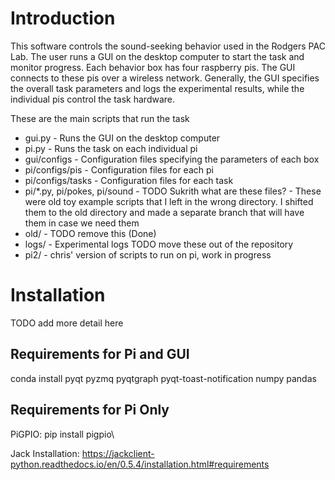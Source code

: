 # Introduction
This software controls the sound-seeking behavior used in the Rodgers PAC Lab. The user runs a GUI on the desktop computer to start the task and monitor progress. Each behavior box has four raspberry pis. The GUI connects to these pis over a wireless network. Generally, the GUI specifies the overall task parameters and logs the experimental results, while the individual pis control the task hardware.

These are the main scripts that run the task
* gui.py - Runs the GUI on the desktop computer
* pi.py - Runs the task on each individual pi
* gui/configs - Configuration files specifying the parameters of each box
* pi/configs/pis - Configuration files for each pi
* pi/configs/tasks - Configuration files for each task
* pi/*.py, pi/pokes, pi/sound - TODO Sukrith what are these files? - These were old toy example scripts that I left in the wrong directory. I shifted them to the old directory and made a separate branch that will have them in case we need them
* old/ - TODO remove this (Done)
* logs/ - Experimental logs TODO move these out of the repository
* pi2/ - chris' version of scripts to run on pi, work in progress

# Installation
TODO add more detail here

## Requirements for Pi and GUI
conda install pyqt pyzmq pyqtgraph pyqt-toast-notification numpy pandas

## Requirements for Pi Only
PiGPIO: pip install pigpio\

Jack Installation: https://jackclient-python.readthedocs.io/en/0.5.4/installation.html#requirements

